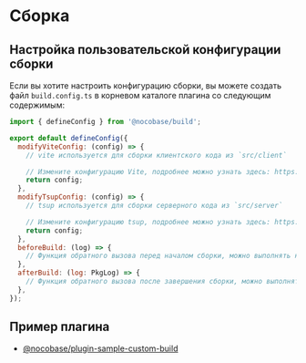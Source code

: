 # Сборка

## Настройка пользовательской конфигурации сборки

Если вы хотите настроить конфигурацию сборки, вы можете создать файл `build.config.ts` в корневом каталоге плагина со следующим содержимым:

```js
import { defineConfig } from '@nocobase/build';

export default defineConfig({
  modifyViteConfig: (config) => {
    // vite используется для сборки клиентского кода из `src/client`

    // Измените конфигурацию Vite, подробнее можно узнать здесь: https://vitejs.dev/guide/
    return config;
  },
  modifyTsupConfig: (config) => {
    // tsup используется для сборки серверного кода из `src/server`

    // Измените конфигурацию tsup, подробнее можно узнать здесь: https://tsup.egoist.dev/#using-custom-configuration
    return config;
  },
  beforeBuild: (log) => {
    // Функция обратного вызова перед началом сборки, можно выполнять некоторые операции перед началом сборки
  },
  afterBuild: (log: PkgLog) => {
    // Функция обратного вызова после завершения сборки, можно выполнять некоторые операции после завершения сборки
  },
});
```

## Пример плагина

- [@nocobase/plugin-sample-custom-build](#)
